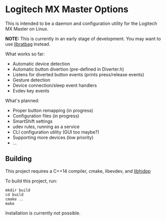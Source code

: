 # Logitech MX Master Options

This is intended to be a daemon and configuration utility for the Logitech MX Master on Linux.


**NOTE:** This is currently in an early stage of development. You may want to use [libratbag](https://github.com/libratbag/libratbag) instead.

What works so far:

* Automatic device detection
* Automatic button divertion (pre-defined in Diverter.h)
* Listens for diverted button events (prints press/release events)
* Gesture detection
* Device connection/sleep event handlers
* Evdev key events

What's planned:

* Proper button remapping (in progress)
* Configuration files (in progress)
* SmartShift settings
* udev rules, running as a service
* CLI configuration utility (GUI too maybe?)
* Supporting more devices (low priority)
* ...

## Building

This project requires a C++14 compiler, cmake, libevdev, and [libhidpp](https://github.com/cvuchener/hidpp)

To build this project, run:

```
mkdir build
cd build
cmake ..
make
```

Installation is currently not possible.
